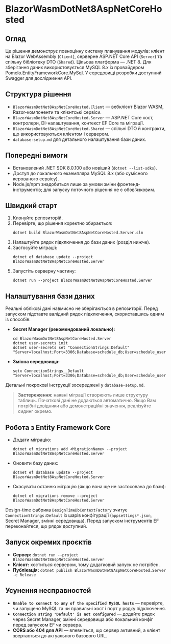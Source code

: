 # BlazorWasmDotNet8AspNetCoreHosted

## Огляд

Це рішення демонструє повноцінну систему планування модулів: клієнт на Blazor WebAssembly (`Client`), серверне ASP.NET Core API (`Server`) та спільну бібліотеку DTO (`Shared`). Цільова платформа — .NET 8. Для зберігання даних використовується MySQL 8.x із провайдером Pomelo.EntityFrameworkCore.MySql. У середовищі розробки доступний Swagger для дослідження API.

## Структура рішення

- `BlazorWasmDotNet8AspNetCoreHosted.Client` — вебклієнт Blazor WASM, Razor-компоненти та клієнтські сервіси.
- `BlazorWasmDotNet8AspNetCoreHosted.Server` — ASP.NET Core хост, контролери, DI-налаштування, контекст EF Core та міграції.
- `BlazorWasmDotNet8AspNetCoreHosted.Shared` — спільні DTO й контракти, що використовуються клієнтом і сервером.
- `database-setup.md` для детального налаштування бази даних.

## Попередні вимоги

- Встановлений .NET SDK 8.0.100 або новіший (`dotnet --list-sdks`).
- Доступ до локального екземпляра MySQL 8.x (або сумісного керованого сервісу).
- Node.js/npm знадобиться лише за умови зміни фронтенд-інструментів; для запуску поточного рішення не є обов’язковим.

## Швидкий старт

1. Клонуйте репозиторій.
2. Перевірте, що рішення коректно збирається:
   ```
   dotnet build BlazorWasmDotNet8AspNetCoreHosted.Server.sln
   ```
3. Налаштуйте рядок підключення до бази даних (розділ нижче).
4. Застосуйте міграції:
   ```
   dotnet ef database update --project BlazorWasmDotNet8AspNetCoreHosted.Server
   ```
5. Запустіть серверну частину:
   ```
   dotnet run --project BlazorWasmDotNet8AspNetCoreHosted.Server
   ```

## Налаштування бази даних

Реальні облікові дані навмисно не зберігаються в репозиторії. Перед запуском підставте валідний рядок підключення, скориставшись одним із способів:

- **Secret Manager (рекомендований локально):**
  ```
  cd BlazorWasmDotNet8AspNetCoreHosted.Server
  dotnet user-secrets init
  dotnet user-secrets set "ConnectionStrings:Default" "Server=localhost;Port=3306;Database=schedule_db;User=schedule_user;Password=YOUR_PASSWORD;CharSet=utf8mb4;TreatTinyAsBoolean=true;AllowPublicKeyRetrieval=True;SslMode=None"
  ```
- **Змінна середовища:**
  ```
  setx ConnectionStrings__Default "Server=localhost;Port=3306;Database=schedule_db;User=schedule_user;Password=YOUR_PASSWORD;CharSet=utf8mb4;TreatTinyAsBoolean=true;AllowPublicKeyRetrieval=True;SslMode=None"
  ```

Детальні покрокові інструкції зосереджені у `database-setup.md`.

> **Застереження:** наявні міграції створюють лише структуру таблиць. Початкові дані не додаються автоматично. Якщо Вам потрібні довідники або демонстраційні значення, реалізуйте сидинг окремо.

## Робота з Entity Framework Core

- Додати міграцію:
  ```
  dotnet ef migrations add <MigrationName> --project BlazorWasmDotNet8AspNetCoreHosted.Server
  ```
- Оновити базу даних:
  ```
  dotnet ef database update --project BlazorWasmDotNet8AspNetCoreHosted.Server
  ```
- Скасувати останню міграцію (якщо вона ще не застосована до бази):
  ```
  dotnet ef migrations remove --project BlazorWasmDotNet8AspNetCoreHosted.Server
  ```

Design-time фабрика `DesignTimeDbContextFactory` зчитує `ConnectionStrings:Default` із шарів конфігурації (`appsettings*.json`, Secret Manager, змінні середовища). Перед запуском інструментів EF переконайтеся, що рядок доступний.

## Запуск окремих проєктів

- **Сервер:** `dotnet run --project BlazorWasmDotNet8AspNetCoreHosted.Server`
- **Клієнт:** хоститься сервером, тому додатковий запуск не потрібен.
- **Публікація:** `dotnet publish BlazorWasmDotNet8AspNetCoreHosted.Server -c Release`

## Усунення несправностей

- **`Unable to connect to any of the specified MySQL hosts`** — перевірте, чи запущено MySQL та чи правильні хост і порт у рядку підключення.
- **`Connection string 'Default' is not configured`** — додайте рядок через Secret Manager, змінні середовища або локальний конфіг перед запуском EF чи сервера.
- **CORS або 404 для API** — впевніться, що сервер активний, а клієнт звертається до актуального базового URL.